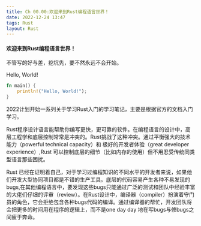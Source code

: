 ```yaml
---
title: Ch 00.00:欢迎来到Rust编程语言世界！
date: 2022-12-24 13:47
tags: Rust
layout: Rust
---
```

#### 欢迎来到Rust编程语言世界！

不管写的好与差，挖坑先，要不然永远不会开始。

Hello, World!

```rust
fn main() {
    println!("Hello, World!");
}
```

2022计划开始一系列关于学习Rust入门的学习笔记，主要是根据官方的文档入门学习。

Rust程序设计语言能帮助你编写更快，更可靠的软件。在编程语言的设计中，高层工程学和底层控制常常是冲突的。Rust挑战了这种冲突。通过平衡强大的技术能力（powerful technical capacity）和 极好的开发者体验（great developer experience）,Rust 可以控制底层的细节（比如内存的使用）但不用忍受传统同类型语言那些困扰。

Rust 已经在证明着自己，对于学习过编程知识的不同水平的开发者来说，如果他们开发大型协同项目都是不错的生产工具。底层的代码容易产生各种不易发现的bugs,在其他编程语言中，要发现这些bugs只能通过广泛的测试和团队中经验丰富的大佬们仔细的评审（review）。在Rust设计中，编译器（compiler）扮演着守门员的角色，它会拒绝包含各种bugs代码的编译。通过编译器的帮忙，开发团队将会把更多的时间用在程序的逻辑上，而不是one day day 地在写bugs与修bugs之间疲于奔命。